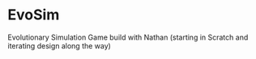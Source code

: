 # EvoSim
Evolutionary Simulation Game build with Nathan (starting in Scratch and iterating design along the way)
